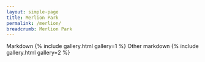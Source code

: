 ```yaml
---
layout: simple-page
title: Merlion Park
permalink: /merlion/
breadcrumb: Merlion Park
---
```

Markdown
{% include gallery.html  gallery=1 %}
Other markdown
{% include gallery.html  gallery=2 %}